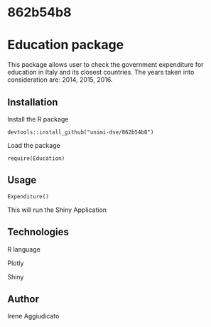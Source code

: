 # 862b54b8
# Education package

This package allows user to check the government expenditure for education in Italy and its closest countries. The years taken into consideration are: 2014, 2015, 2016.

## Installation
Install the R package

```devtools::install_github("unimi-dse/862b54b8")```

Load the package

```require(Education)```

## Usage
```Expenditure()```

This will run the Shiny Application

## Technologies
R language

Plotly

Shiny

## Author
Irene Aggiudicato 
